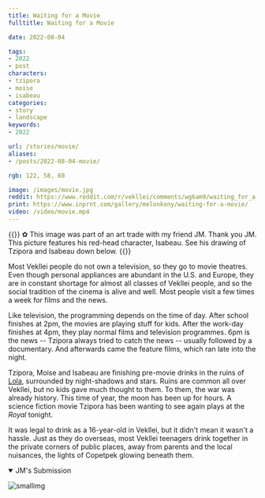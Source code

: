 ```yaml
---
title: Waiting for a Movie
fulltitle: Waiting for a Movie

date: 2022-08-04

tags:
- 2022
- post
characters:
- tzipora
- moise
- isabeau
categories:
- story
- landscape
keywords:
- 2022

url: /stories/movie/
aliases:
- /posts/2022-08-04-movie/

rgb: 122, 58, 60

image: /images/movie.jpg
reddit: https://www.reddit.com/r/vekllei/comments/wg6am9/waiting_for_a_movie/
print: https://www.inprnt.com/gallery/melonkony/waiting-for-a-movie/
video: /video/movie.mp4
---
```

{{<note story>}}
✿ This image was part of an art trade with my friend JM. Thank you JM. This picture features his red-head character, Isabeau. See his drawing of Tzipora and Isabeau down below.
{{</note>}}

Most Vekllei people do not own a television, so they go to movie theatres. Even though personal appliances are abundant in the U.S. and Europe, they are in constant shortage for almost all classes of Vekllei people, and so the social tradition of the cinema is alive and well. Most people visit a few times a week for films and the news.

Like television, the programming depends on the time of day. After school finishes at 2pm, the movies are playing stuff for kids. After the work-day finishes at 4pm, they play normal films and television programmes. 6pm is the news -- Tzipora always tried to catch the news -- usually followed by a documentary. And afterwards came the feature films, which ran late into the night.

Tzipora, Moise and Isabeau are finishing pre-movie drinks in the ruins of [Lola](/factbook/landscape/boroughs/lola/), surrounded by night-shadows and stars. Ruins are common all over Vekllei, but no kids gave much thought to them. To them, the war was already history. This time of year, the moon has been up for hours. A science fiction movie Tzipora has been wanting to see again plays at the *Royal* tonight.

It was legal to drink as a 16-year-old in Vekllei, but it didn't mean it wasn't a hassle. Just as they do overseas, most Vekllei teenagers drink together in the private corners of public places, away from parents and the local nuisances, the lights of Copetpek glowing beneath them.

<details open>
<summary>JM's Submission</summary>

![smallimg](/images/fanart/jm-1.jpg)

</details>

